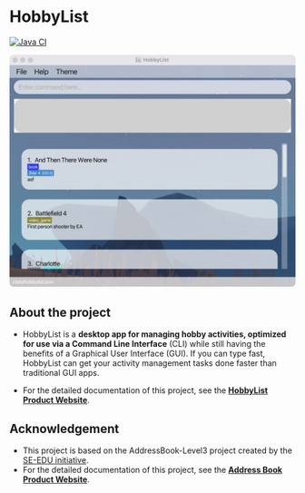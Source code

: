 # HobbyList

[![Java CI](https://github.com/AY2223S1-CS2103T-T12-3/tp/actions/workflows/gradle.yml/badge.svg)](https://github.com/AY2223S1-CS2103T-T12-3/tp/actions/workflows/gradle.yml)

![Ui](docs/images/default_gui.jpg)

## About the project

* HobbyList is a **desktop app for managing hobby activities, optimized for use via a Command Line Interface** (CLI) while still having the benefits of a Graphical User Interface (GUI). If you can type fast, HobbyList can get your activity management tasks done faster than traditional GUI apps.

* For the detailed documentation of this project, see the **[HobbyList Product Website](https://ay2223s1-cs2103t-t12-3.github.io/tp/)**.

## Acknowledgement

* This project is based on the AddressBook-Level3 project created by the [SE-EDU initiative](https://se-education.org).
* For the detailed documentation of this project, see the **[Address Book Product Website](https://se-education.org/addressbook-level3)**.
